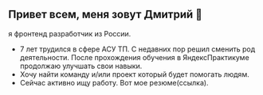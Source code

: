 ## Привет всем, меня зовут Дмитрий 👋

я фронтенд разработчик из России.

- 7 лет трудился в сфере АСУ ТП. С недавних пор решил сменить род деятельности. После прохождения обучения в ЯндексПрактикуме продолжаю улучшать свои навыки.
- Хочу найти команду и/или проект который будет помогать людям.
- Сейчас активно ищу работу. Вот мое резюме(ссылка).
